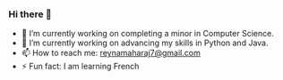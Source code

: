 ### Hi there 👋
- 🔭 I’m currently working on completing a minor in Computer Science.
- 🌱 I’m currently working on advancing my skills in Python and Java.
- 📫 How to reach me: reynamaharaj7@gmail.com
- ⚡ Fun fact: I am learning French 

<!--
**reynamarie/reynamarie** is a ✨ _special_ ✨ repository because its `README.md` (this file) appears on your GitHub profile.

Here are some ideas to get you started:

- 🔭 I’m currently working on ...
- 🌱 I’m currently learning ...
- 👯 I’m looking to collaborate on ...
- 🤔 I’m looking for help with ...
- 💬 Ask me about ...
- 📫 How to reach me: ...
- 😄 Pronouns: ...
- ⚡ Fun fact: ...
-->
